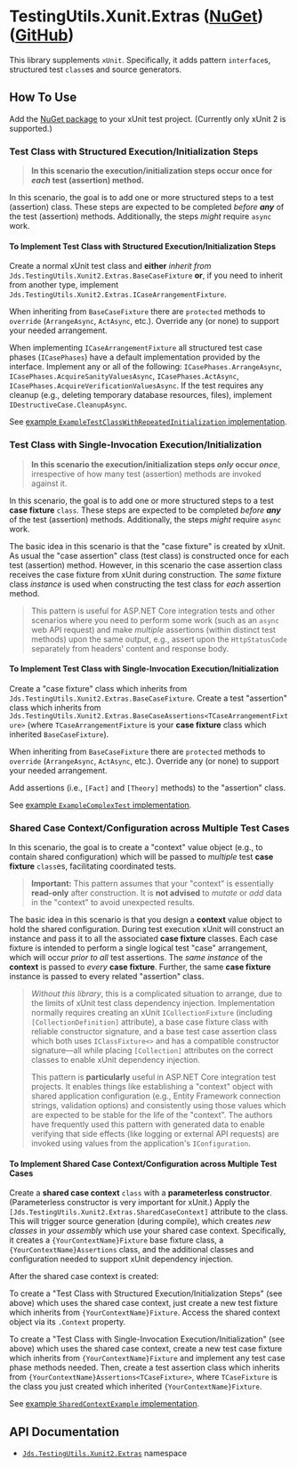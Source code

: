 # TestingUtils.Xunit.Extras ([NuGet][]) ([GitHub][])

This library supplements `xUnit`. Specifically, it adds pattern `interface`s, structured test `class`es and source generators.

## How To Use

Add the [NuGet package][NuGet] to your xUnit test project. (Currently only xUnit 2 is supported.)

### Test Class with Structured Execution/Initialization Steps

> **In this scenario the execution/initialization steps occur once for _each_ test (assertion) method.**

In this scenario, the goal is to add one or more structured steps to a test (assertion) class. These steps are expected to be completed _before **any**_ of the test (assertion) methods. Additionally, the steps _might_ require `async` work.

#### To Implement Test Class with Structured Execution/Initialization Steps

Create a normal xUnit test class and **either** _inherit from_ `Jds.TestingUtils.Xunit2.Extras.BaseCaseFixture` **or**, if you need to inherit from another type, implement `Jds.TestingUtils.Xunit2.Extras.ICaseArrangementFixture`.

When inheriting from `BaseCaseFixture` there are `protected` methods to `override` (`ArrangeAsync`, `ActAsync`, etc.). Override any (or none) to support your needed arrangement.

When implementing `ICaseArrangementFixture` all structured test case phases (`ICasePhases`) have a default implementation provided by the interface. Implement any or all of the following: `ICasePhases.ArrangeAsync`, `ICasePhases.AcquireSanityValuesAsync`, `ICasePhases.ActAsync`, `ICasePhases.AcquireVerificationValuesAsync`. If the test requires any cleanup (e.g., deleting temporary database resources, files), implement `IDestructiveCase.CleanupAsync`.

See [example `ExampleTestClassWithRepeatedInitialization` implementation][ExampleTestClassWithRepeatedInitialization].

### Test Class with Single-Invocation Execution/Initialization

> **In this scenario the execution/initialization steps _only_ occur _once_**, irrespective of how many test (assertion) methods are invoked against it.

In this scenario, the goal is to add one or more structured steps to a test **case fixture** `class`. These steps are expected to be completed _before **any**_ of the test (assertion) methods. Additionally, the steps _might_ require `async` work.

The basic idea in this scenario is that the "case fixture" is created by xUnit. As usual the "case assertion" class (test class) is constructed once for each test (assertion) method. However, in this scenario the case assertion class receives the case fixture from xUnit during construction. The _same_ fixture class _instance_ is used when constructing the test class for _each_ assertion method.

> This pattern is useful for ASP.NET Core integration tests and other scenarios where you need to perform some work (such as an `async` web API request) and make _multiple_ assertions (within distinct test methods) upon the same output, e.g., assert upon the `HttpStatusCode` separately from headers' content and response body.

#### To Implement Test Class with Single-Invocation Execution/Initialization

Create a "case fixture" class which inherits from `Jds.TestingUtils.Xunit2.Extras.BaseCaseFixture`. Create a test "assertion" class which inherits from `Jds.TestingUtils.Xunit2.Extras.BaseCaseAssertions<TCaseArrangementFixture>` (where `TCaseArrangementFixture` is your **case fixture** class which inherited `BaseCaseFixture`).

When inheriting from `BaseCaseFixture` there are `protected` methods to `override` (`ArrangeAsync`, `ActAsync`, etc.). Override any (or none) to support your needed arrangement.

Add assertions (i.e., `[Fact]` and `[Theory]` methods) to the "assertion" class.

See [example `ExampleComplexTest` implementation][ExampleComplexTest].

### Shared Case Context/Configuration across Multiple Test Cases

In this scenario, the goal is to create a "context" value object (e.g., to contain shared configuration) which will be passed to _multiple_ test **case fixture** `class`es, facilitating coordinated tests.

> **Important:** This pattern assumes that your "context" is essentially **read-only** after construction. It is **not advised** to _mutate_ or _add_ data in the "context" to avoid unexpected results.

The basic idea in this scenario is that you design a **context** value object to hold the shared configuration. During test execution xUnit will construct an instance and pass it to all the associated **case fixture** classes. Each case fixture is intended to perform a single logical test "case" arrangement, which will occur _prior to all_ test assertions. The _same instance_ of the **context** is passed to _every_ **case fixture**. Further, the same **case fixture** instance is passed to every related "assertion" class.

> _Without this library_, this is a complicated situation to arrange, due to the limits of xUnit test class dependency injection. Implementation normally requires creating an xUnit `ICollectionFixture` (including `[CollectionDefinition]` attribute), a base case fixture class with reliable constructor signature, and a base test case assertion class which both uses `IClassFixture<>` and has a compatible constructor signature—all while placing `[Collection]` attributes on the correct classes to enable xUnit dependency injection.
>
> This pattern is **particularly** useful in ASP.NET Core integration test projects. It enables things like establishing a "context" object with shared application configuration (e.g., Entity Framework connection strings, validation options) and consistently using those values which are expected to be stable for the life of the "context". The authors have frequently used this pattern with generated data to enable verifying that side effects (like logging or external API requests) are invoked using values from the application's `IConfiguration`.

#### To Implement Shared Case Context/Configuration across Multiple Test Cases

Create a **shared case context** `class` with a **parameterless constructor**. (Parameterless constructor is very important for xUnit.) Apply the `[Jds.TestingUtils.Xunit2.Extras.SharedCaseContext]` attribute to the class. This will trigger source generation (during compile), which creates _new classes_ in _your assembly_ which use your shared case context. Specifically, it creates a `{YourContextName}Fixture` base fixture class, a `{YourContextName}Assertions` class, and the additional classes and configuration needed to support xUnit dependency injection.

After the shared case context is created:

To create a "Test Class with Structured Execution/Initialization Steps" (see above) which uses the shared case context, just create a new test fixture which inherits from `{YourContextName}Fixture`. Access the shared context object via its `.Context` property.

To create a "Test Class with Single-Invocation Execution/Initialization" (see above) which uses the shared case context, create a new test case fixture which inherits from `{YourContextName}Fixture` and implement any test case phase methods needed. Then, create a test assertion class which inherits from `{YourContextName}Assertions<TCaseFixture>`, where `TCaseFixture` is the class you just created which inherited `{YourContextName}Fixture`.

See [example `SharedContextExample` implementation][SharedContextExample].

## API Documentation

* [`Jds.TestingUtils.Xunit2.Extras`][] namespace

[`Jds.TestingUtils.Xunit2.Extras`]: https://github.com/JeremiahSanders/testingutils-xunit-extras/tree/main/docs/api/TestingUtils.Xunit2.Extras.md
[ExampleComplexTest]: https://github.com/JeremiahSanders/testingutils-xunit-extras/blob/dev/tests/unit/Examples/WithExtras/SingleInitialization/ExampleComplexTest.cs
[ExampleTestClassWithRepeatedInitialization]: https://github.com/JeremiahSanders/testingutils-xunit-extras/tree/dev/tests/unit/Examples/WithExtras/RepeatedInitialization/ExampleTestClassWithRepeatedInitialization.cs
[GitHub]: https://github.com/JeremiahSanders/testingutils-xunit-extras/
[NuGet]: https://www.nuget.org/packages/Jds.TestingUtils.Xunit2.Extras/
[SharedContextExample]: https://github.com/JeremiahSanders/testingutils-xunit-extras/blob/dev/tests/unit/Examples/WithExtras/SharedConfiguration/SharedContextExample.cs
